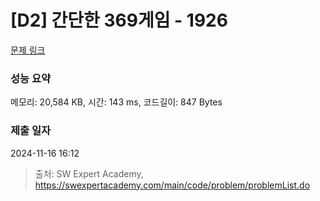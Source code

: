 # [D2] 간단한 369게임 - 1926 

[문제 링크](https://swexpertacademy.com/main/code/problem/problemDetail.do?contestProbId=AV5PTeo6AHUDFAUq) 

### 성능 요약

메모리: 20,584 KB, 시간: 143 ms, 코드길이: 847 Bytes

### 제출 일자

2024-11-16 16:12



> 출처: SW Expert Academy, https://swexpertacademy.com/main/code/problem/problemList.do